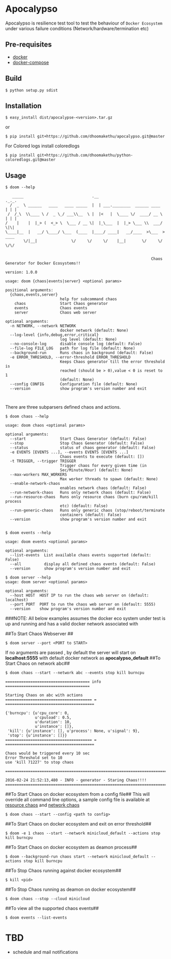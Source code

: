# **Apocalypso** #

Apocalypso is resilience test tool to test the behaviour of `Docker Ecosystem` under various failure conditions (Network/hardware/termination etc)

## Pre-requisites ##
* [docker](https://docs.docker.com/engine/installation/)
* [docker-compose](https://docs.docker.com/compose/install/)

## Build ##
```
$ python setup.py sdist
```

## Installation ##
```
$ easy_install dist/apocalypse-<version>.tar.gz
```
or
```
$ pip install git+https://github.com/dhoomakethu/apocalypso.git@master
```
For Colored logs install coloredlogs
```
$ pip install git+https://github.com/dhoomakethu/python-coloredlogs.git@master
```

## Usage ##
```
$ doom --help

   _____                              .__                              ._._.
  /  _  \ ______   ____   ____ _____  |  | ___.________  ______ ____   | | |
 /  /_\  \\____ \ /  _ \_/ ___\\__  \ |  |<   |  \____ \/  ____/ __ \  | | |
/    |    |  |_> (  <_> \  \___ / __ \|  |_\___  |  |_> \___ \\  ___/   \|\|
\____|__  |   __/ \____/ \___  (____  |____/ ____|   __/____  >\___  >  ____
        \/|__|               \/     \/     \/    |__|       \/     \/   \/\/


                                                                Chaos Generator for Docker Ecosystems!!
                                                                version: 1.0.0

usage: doom {chaos|events|server} <optional params>

positional arguments:
  {chaos,events,server}
                        help for subcommand chaos
    chaos               Start Chaos generator
    events              Chaos events
    server              Chaos web server

optional arguments:
  -n NETWORK, --network NETWORK
                        docker network (default: None)
  --log-level {info,debug,error,critical}
                        log level (default: None)
  --no-console-log      disable console log (default: False)
  --file-log FILE_LOG   path for log file (default: None)
  --background-run      Runs chaos in background (default: False)
  -e ERROR_THRESHOLD, --error-threshold ERROR_THRESHOLD
                        Keeps Chaos generator till the error threshold is
                        reached (should be > 0),value < 0 is reset to 1
                        (default: None)
  --config CONFIG       Configuration file (default: None)
  --version             show program's version number and exit

  
```

There are three subparsers defined chaos and actions.

```
$ doom chaos --help

usage: doom chaos <optional params>

optional arguments:
  --start               Start Chaos Generator (default: False)
  --stop                Stop Chaos Generator (default: False)
  --status              status of chaos generator (default: False)
  -e EVENTS [EVENTS ...], --events EVENTS [EVENTS ...]
                        Chaos events to execute (default: [])
  -t TRIGGER, --trigger TRIGGER
                        Trigger chaos for every given time (in
                        Sec/Minute/Hour) (default: None)
  --max-workers MAX_WORKERS
                        Max worker threads to spawn (default: None)
  --enable-network-chaos
                        enables network chaos (default: False)
  --run-network-chaos   Runs only network chaos (default: False)
  --run-resource-chaos  Runs only resource chaos (burn cpu/ram/kill process
                        etc) (default: False)
  --run-generic-chaos   Runs only generic chaos (stop/reboot/terminate
                        containers (default: False)
  --version             show program's version number and exit


```

```
$ doom events --help

usage: doom events <optional params>

optional arguments:
  --list-events  List available chaos events supported (default: False)
  --all          display all defined chaos events (default: False)
  --version      show program's version number and exit
```

```
$ doom server --help
usage: doom server <optional params>

optional arguments:
  --host HOST  HOST IP to run the chaos web server on (default: localhost)
  --port PORT  PORT to run the chaos web server on (default: 5555)
  --version    show program's version number and exit
```
###NOTE: All below examples assumes the docker eco system under test is up and running and has a valid docker network associated with

##To Start Chaos Webserver ##
```
$ doom server --port <PORT to START>

```
If no arguments are passed , by default the server will start on **localhost:5555** with default docker network as **apocalypso_default**
##To Start Chaos on network abc##
```
$ doom chaos --start --network abc --events stop kill burncpu

===================================== info =====================================

Starting Chaos on abc with actions
====================================== = =======================================

{'burncpu': {u'cpu_core': 0,
             u'cpuload': 0.5,
             u'duration': 10,
             u'instance': []},
 'kill': {u'instance': [], u'process': None, u'signal': 9},
 'stop': {u'instance': []}}
====================================== = =======================================

Chaos would be triggered every 10 sec
Error Threshold set to 10
use 'kill 71227' to stop chaos

================================================================================

2016-02-24 21:52:13,480 - INFO - generator - Staring Chaos!!!!
================================================================================

```

##To Start Chaos on docker ecosystem from a config file##
This will override all command line options, a sample config file is available at 
[resource chaos](apocalypso/config/chaos.yml) and [network chaos](apocalypso/config/network_chaos.yml) 

```
$ doom chaos --start --config <path to config>
```

##To Start Chaos on docker ecosystem and exit on error threshold##
```
$ doom -e 1 chaos --start --network minicloud_default --actions stop kill burncpu
```

##To Start Chaos on docker ecosystem as deamon process##
```
$ doom --background-run chaos start --network minicloud_default --actions stop kill burncpu
```

##To Stop Chaos running against docker ecosystem##
```
$ kill <pid>
```

##To Stop Chaos running as deamon on docker ecosystem##
```
$ doom chaos --stop --cloud minicloud
```

##To view all the supported chaos events##
```
$ doom events --list-events
```

# **TBD** #
* schedule and mail notifications
